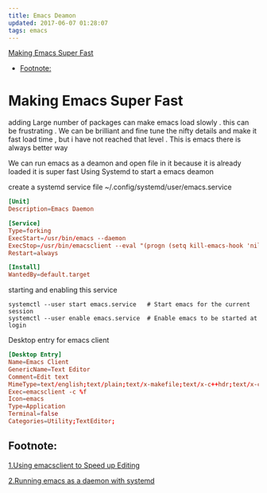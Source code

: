 ```yaml
---
title: Emacs Deamon
updated: 2017-06-07 01:28:07
tags: emacs
---
```

[Making Emacs Super Fast](#orgddba24d)
- [Footnote:](#org5a895e1)

<a id="orgddba24d"></a>

# Making Emacs Super Fast

adding Large number of packages can make emacs load slowly . this can be frustrating . We can be brilliant and fine tune the nifty details and make it fast load time , but i have not reached that level . This is emacs there is always better way

We can run emacs as a deamon and open file in it because it is already loaded it is super fast Using Systemd to start a emacs deamon

create a systemd service file ~/.config/systemd/user/emacs.service

```conf
[Unit]
Description=Emacs Daemon

[Service]
Type=forking
ExecStart=/usr/bin/emacs --daemon
ExecStop=/usr/bin/emacsclient --eval "(progn (setq kill-emacs-hook 'nil) (kill-emacs))"
Restart=always

[Install]
WantedBy=default.target
```

starting and enabling this service

```shell
systemctl --user start emacs.service   # Start emacs for the current session
systemctl --user enable emacs.service  # Enable emacs to be started at login
```

Desktop entry for emacs client

```conf
[Desktop Entry]
Name=Emacs Client
GenericName=Text Editor
Comment=Edit text
MimeType=text/english;text/plain;text/x-makefile;text/x-c++hdr;text/x-c++src;text/x-chdr;text/x-csrc;text/x-java;text/x-moc;text/x-pascal;text/x-tcl;text/x-tex;application/x-shellscript;text/x-c;text/x-c++;
Exec=emacsclient -c %f
Icon=emacs
Type=Application
Terminal=false
Categories=Utility;TextEditor;
```


<a id="org5a895e1"></a>

## Footnote:

[1.Using emacsclient to Speed up Editing](https://taingram.org/2017/05/09/using-emacsclient-to-speed-up-editing)

[2.Running emacs as a daemon with systemd](http://blog.refu.co/?p=1296)

